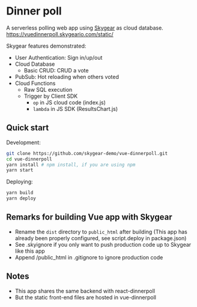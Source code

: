 # Dinner poll

A serverless polling web app using [Skygear](https://skygear.io/) as cloud database. https://vuedinnerpoll.skygeario.com/static/

Skygear features demonstrated:

* User Authentication: Sign in/up/out
* Cloud Database
  * Basic CRUD: CRUD a vote
* PubSub: Hot reloading when others voted
* Cloud Functions
  * Raw SQL execution
  * Trigger by Client SDK
    * `op` in JS cloud code (index.js)
    * `lambda` in JS SDK (ResultsChart.js)

## Quick start

Development:

```bash
git clone https://github.com/skygear-demo/vue-dinnerpoll.git
cd vue-dinnerpoll
yarn install # npm install, if you are using npm
yarn start
```

Deploying:

```bash
yarn build
yarn deploy
```

## Remarks for building Vue app with Skygear

* Rename the `dist` directory to `public_html` after building (This app has already been properly configured, see script.deploy in package.json)
* See .skyignore if you only want to push production code up to Skygear like this app
* Append /public_html in .gitignore to ignore production code

## Notes
* This app shares the same backend with react-dinnerpoll
* But the static front-end files are hosted in vue-dinnerpoll
